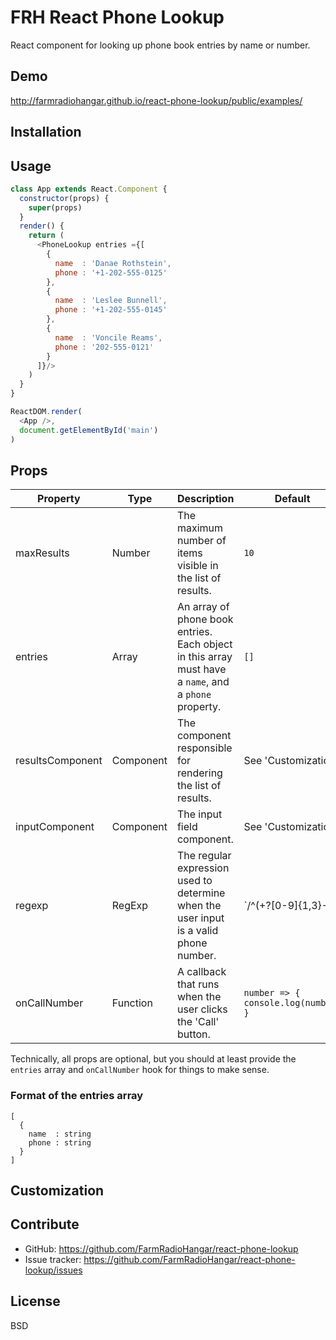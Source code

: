 # FRH React Phone Lookup

React component for looking up phone book entries by name or number.

## Demo

http://farmradiohangar.github.io/react-phone-lookup/public/examples/

## Installation

## Usage

```js
class App extends React.Component {
  constructor(props) {
    super(props)
  }
  render() {
    return (
      <PhoneLookup entries ={[
        {
          name  : 'Danae Rothstein',
          phone : '+1-202-555-0125'
        },
        {
          name  : 'Leslee Bunnell',
          phone : '+1-202-555-0145'
        },
        {
          name  : 'Voncile Reams',
          phone : '202-555-0121'
        }
      ]}/>
    )
  }
}

ReactDOM.render(
  <App />,
  document.getElementById('main')
)
```

## Props

| Property         | Type                     | Description   | Default      | 
| ---------------- | ------------------------ | ------------- | ------------ |
| maxResults       | Number                   | The maximum number of items visible in the list of results. | `10`           |
| entries          | Array                    | An array of phone book entries. Each object in this array must have a `name`, and a `phone` property. | `[]`           |
| resultsComponent | Component                | The component responsible for rendering the list of results. | See 'Customization' |
| inputComponent   | Component                | The input field component.  | See 'Customization' |
| regexp           | RegExp                   | The regular expression used to determine when the user input is a valid phone number. | `/^(\+?[0-9]{1,3}\-?|0)[0123456789]{9}$/` |
| onCallNumber     | Function                 | A callback that runs when the user clicks the 'Call' button. | `number => { console.log(number) }` | 

Technically, all props are optional, but you should at least provide the `entries` array and `onCallNumber` hook for things to make sense.

### Format of the entries array

```
[
  {
    name  : string
    phone : string 
  }
]
```

## Customization

## Contribute

* GitHub: https://github.com/FarmRadioHangar/react-phone-lookup
* Issue tracker: https://github.com/FarmRadioHangar/react-phone-lookup/issues

## License

BSD
